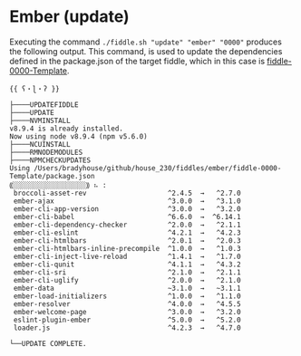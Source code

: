 Ember (update)
======

Executing the command `./fiddle.sh "update" "ember" "0000"` produces the following output.  This command, is used to 
update the dependencies defined in the package.json of the target fiddle, which in this case is [fiddle-0000-Template](fiddle-0000-Template). 

    {{ ʕ・ɭ・ʔ }}
    
    ├────UPDATEFIDDLE
    ├────UPDATE
    ├────NVMINSTALL
    v8.9.4 is already installed.
    Now using node v8.9.4 (npm v5.6.0)
    ├────NCUINSTALL
    ├────RMNODEMODULES
    ├────NPMCHECKUPDATES
    Using /Users/bradyhouse/github/house_230/fiddles/ember/fiddle-0000-Template/package.json
    ⸨░░░░░░░░░░░░░░░░░░⸩ ⠦ :
     broccoli-asset-rev                    ^2.4.5  →   ^2.7.0
     ember-ajax                            ^3.0.0  →   ^3.1.0
     ember-cli-app-version                 ^3.0.0  →   ^3.2.0
     ember-cli-babel                       ^6.6.0  →  ^6.14.1
     ember-cli-dependency-checker          ^2.0.0  →   ^2.1.1
     ember-cli-eslint                      ^4.2.1  →   ^4.2.3
     ember-cli-htmlbars                    ^2.0.1  →   ^2.0.3
     ember-cli-htmlbars-inline-precompile  ^1.0.0  →   ^1.0.3
     ember-cli-inject-live-reload          ^1.4.1  →   ^1.7.0
     ember-cli-qunit                       ^4.1.1  →   ^4.3.2
     ember-cli-sri                         ^2.1.0  →   ^2.1.1
     ember-cli-uglify                      ^2.0.0  →   ^2.1.0
     ember-data                            ~3.1.0  →   ~3.1.1
     ember-load-initializers               ^1.0.0  →   ^1.1.0
     ember-resolver                        ^4.0.0  →   ^4.5.5
     ember-welcome-page                    ^3.0.0  →   ^3.2.0
     eslint-plugin-ember                   ^5.0.0  →   ^5.2.0
     loader.js                             ^4.2.3  →   ^4.7.0
    
    └──UPDATE COMPLETE.
    
    
